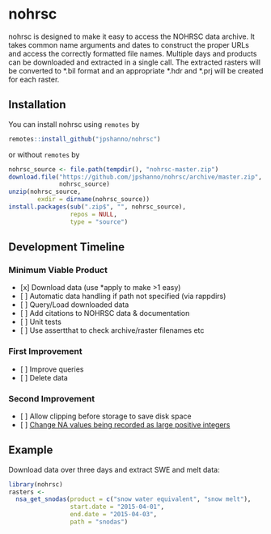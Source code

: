 
<!-- README.md is generated from README.Rmd. Please edit that file -->

# nohrsc

<!-- badges: start -->

<!-- badges: end -->

nohrsc is designed to make it easy to access the NOHRSC data archive. It
takes common name arguments and dates to construct the proper URLs and
access the correctly formatted file names. Multiple days and products
can be downloaded and extracted in a single call. The extracted rasters
will be converted to \*.bil format and an appropriate \*.hdr and \*.prj
will be created for each raster.

## Installation

You can install nohrsc using `remotes` by

``` r
remotes::install_github("jpshanno/nohrsc")
```

or without `remotes` by

``` r
nohrsc_source <- file.path(tempdir(), "nohrsc-master.zip")
download.file("https://github.com/jpshanno/nohrsc/archive/master.zip",
              nohrsc_source)
unzip(nohrsc_source,
        exdir = dirname(nohrsc_source))
install.packages(sub(".zip$", "", nohrsc_source),
                 repos = NULL,
                 type = "source")
```

## Development Timeline

### Minimum Viable Product

  - \[x\] Download data (use \*apply to make \>1 easy)
  - \[ \] Automatic data handling if path not specified (via rappdirs)
  - \[ \] Query/Load downloaded data
  - \[ \] Add citations to NOHRSC data & documentation
  - \[ \] Unit tests  
  - \[ \] Use assertthat to check archive/raster filenames etc

### First Improvement

  - \[ \] Improve queries
  - \[ \] Delete data

### Second Improvement

  - \[ \] Allow clipping before storage to save disk space
  - \[ \] [Change NA values being recorded as large positive
    integers](https://www.nohrsc.noaa.gov/archived_data/instructions.html)

## Example

Download data over three days and extract SWE and melt data:

``` r
library(nohrsc)
rasters <- 
  nsa_get_snodas(product = c("snow water equivalent", "snow melt"),
                 start.date = "2015-04-01",
                 end.date = "2015-04-03",
                 path = "snodas")
```
